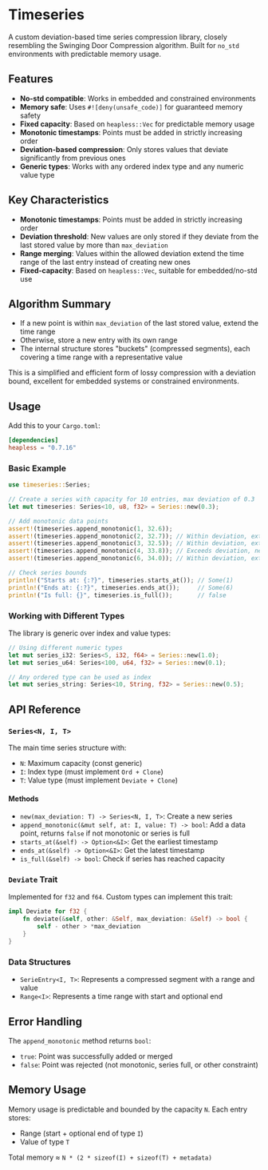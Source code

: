 # Timeseries

A custom deviation-based time series compression library, closely resembling the Swinging Door Compression algorithm. Built for `no_std` environments with predictable memory usage.

## Features

- **No-std compatible**: Works in embedded and constrained environments
- **Memory safe**: Uses `#![deny(unsafe_code)]` for guaranteed memory safety
- **Fixed capacity**: Based on `heapless::Vec` for predictable memory usage
- **Monotonic timestamps**: Points must be added in strictly increasing order
- **Deviation-based compression**: Only stores values that deviate significantly from previous ones
- **Generic types**: Works with any ordered index type and any numeric value type

## Key Characteristics

- **Monotonic timestamps**: Points must be added in strictly increasing order
- **Deviation threshold**: New values are only stored if they deviate from the last stored value by more than `max_deviation`
- **Range merging**: Values within the allowed deviation extend the time range of the last entry instead of creating new ones
- **Fixed-capacity**: Based on `heapless::Vec`, suitable for embedded/no-std use

## Algorithm Summary

- If a new point is within `max_deviation` of the last stored value, extend the time range
- Otherwise, store a new entry with its own range
- The internal structure stores "buckets" (compressed segments), each covering a time range with a representative value

This is a simplified and efficient form of lossy compression with a deviation bound, excellent for embedded systems or constrained environments.

## Usage

Add this to your `Cargo.toml`:

```toml
[dependencies]
heapless = "0.7.16"
```

### Basic Example

```rust
use timeseries::Series;

// Create a series with capacity for 10 entries, max deviation of 0.3
let mut timeseries: Series<10, u8, f32> = Series::new(0.3);

// Add monotonic data points
assert!(timeseries.append_monotonic(1, 32.6));
assert!(timeseries.append_monotonic(2, 32.7)); // Within deviation, extends range
assert!(timeseries.append_monotonic(3, 32.5)); // Within deviation, extends range  
assert!(timeseries.append_monotonic(4, 33.8)); // Exceeds deviation, new entry
assert!(timeseries.append_monotonic(6, 34.0)); // Within deviation, extends range

// Check series bounds
println!("Starts at: {:?}", timeseries.starts_at()); // Some(1)
println!("Ends at: {:?}", timeseries.ends_at());     // Some(6)
println!("Is full: {}", timeseries.is_full());       // false
```

### Working with Different Types

The library is generic over index and value types:

```rust
// Using different numeric types
let mut series_i32: Series<5, i32, f64> = Series::new(1.0);
let mut series_u64: Series<100, u64, f32> = Series::new(0.1);

// Any ordered type can be used as index
let mut series_string: Series<10, String, f32> = Series::new(0.5);
```

## API Reference

### `Series<N, I, T>`

The main time series structure with:
- `N`: Maximum capacity (const generic)
- `I`: Index type (must implement `Ord + Clone`)  
- `T`: Value type (must implement `Deviate + Clone`)

#### Methods

- `new(max_deviation: T) -> Series<N, I, T>`: Create a new series
- `append_monotonic(&mut self, at: I, value: T) -> bool`: Add a data point, returns `false` if not monotonic or series is full
- `starts_at(&self) -> Option<&I>`: Get the earliest timestamp
- `ends_at(&self) -> Option<&I>`: Get the latest timestamp  
- `is_full(&self) -> bool`: Check if series has reached capacity

### `Deviate` Trait

Implemented for `f32` and `f64`. Custom types can implement this trait:

```rust
impl Deviate for f32 {
    fn deviate(&self, other: &Self, max_deviation: &Self) -> bool {
        self - other > *max_deviation
    }
}
```

### Data Structures

- `SerieEntry<I, T>`: Represents a compressed segment with a range and value
- `Range<I>`: Represents a time range with start and optional end

## Error Handling

The `append_monotonic` method returns `bool`:
- `true`: Point was successfully added or merged
- `false`: Point was rejected (not monotonic, series full, or other constraint)

## Memory Usage

Memory usage is predictable and bounded by the capacity `N`. Each entry stores:
- Range (start + optional end of type `I`)
- Value of type `T`

Total memory ≈ `N * (2 * sizeof(I) + sizeof(T) + metadata)`
